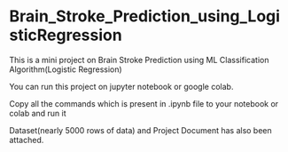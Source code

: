 # Brain_Stroke_Prediction_using_LogisticRegression
This is a mini project on Brain Stroke Prediction using ML Classification Algorithm(Logistic Regression)


You can run this project on jupyter notebook or google colab.

Copy all the commands which is present in .ipynb file to your notebook or colab and run it

Dataset(nearly 5000 rows of data) and Project Document has also been attached.
